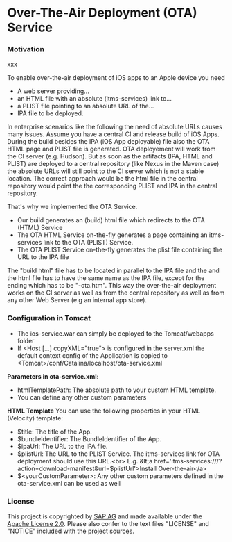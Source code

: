 # Over-The-Air Deployment (OTA) Service

### Motivation

xxx

To enable over-the-air deployment of iOS apps to an Apple device you need
* A web server providing...
* an HTML file with an absolute (itms-services) link to...
* a PLIST file pointing to an absolute URL of the...
* IPA file to be deployed.

In enterprise scenarios like the following the need of absolute URLs causes many issues.
Assume you have a central CI and release build of iOS Apps. During the build besides the IPA (iOS App deployable) file also the OTA HTML page and PLIST file is generated.
OTA deployement will work from the CI server (e.g. Hudson). But as soon as the artifacts (IPA, HTML and PLIST) are deployed to a central repository (like Nexus in the Maven case) the absolute URLs will still point to the CI server which is not a stable location. The correct approach would be the html file in the central repository would point the the corresponding PLIST and IPA in the central repository.

That's why we implemented the OTA Service.
* Our build generates an (build) html file which redirects to the OTA (HTML) Service
* The OTA HTML Service on-the-fly generates a page containing an itms-services link to the OTA (PLIST) Service.
* The OTA PLIST Service on-the-fly generates the plist file containing the URL to the IPA file

The "build html" file has to be located in parallel to the IPA file and the and the html file has to have the same name as the IPA file, except for the ending which has to be "-ota.htm".
This way the over-the-air deployment works on the CI server as well as from the central repository as well as from any other Web Server (e.g an internal app store).

### Configuration in Tomcat

* The ios-service.war can simply be deployed to the Tomcat/webapps folder
* If &lt;Host [...] copyXML="true"&gt; is configured in the server.xml the default context config of the Application is copied to <br>&lt;Tomcat&gt;/conf/Catalina/localhost/ota-service.xml

**Parameters in ota-service.xml:**
* htmlTemplatePath: The absolute path to your custom HTML template.
* You can define any other custom parameters

**HTML Template**
You can use the following properties in your HTML (Velocity) template:
* $title: The title of the App.
* $bundleIdentifier: The BundleIdentifier of the App.
* $ipaUrl: The URL to the IPA file.
* $plistUrl: The URL to the PLIST Service. The itms-services link for OTA deployment should use this URL.<br>
  E.g. &lt;a href='itms-services:///?action=download-manifest&url=$plistUrl'&gt;Install Over-the-air&lt;/a&gt;
* $&lt;yourCustomParameter&gt;: Any other custom parameters defined in the ota-service.xml can be used as well

### License ###

This project is copyrighted by [SAP AG](http://www.sap.com/) and made available under the [Apache License 2.0](http://www.apache.org/licenses/LICENSE-2.0.html). Please also confer to the text files "LICENSE" and "NOTICE" included with the project sources.
